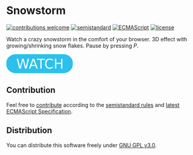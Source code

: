 # Snowstorm

[![contributions welcome](https://img.shields.io/badge/contributions-welcome-brightgreen.svg)](https://github.com/berkerol/snowstorm/issues)
[![semistandard](https://img.shields.io/badge/code%20style-semistandard-brightgreen.svg)](https://github.com/Flet/semistandard)
[![ECMAScript](https://img.shields.io/badge/ECMAScript-latest-brightgreen.svg)](https://www.ecma-international.org/ecma-262)
[![license](https://img.shields.io/badge/license-GNU%20GPL%20v3.0-blue.svg)](https://github.com/berkerol/snowstorm/blob/master/LICENSE)

Watch a crazy snowstorm in the comfort of your browser. 3D effect with growing/shrinking snow flakes. Pause by pressing _P_.

[![button](watch.png)](https://berkerol.github.io/snowstorm/snowstorm.html)

## Contribution

Feel free to [contribute](https://github.com/berkerol/snowstorm/issues) according to the [semistandard rules](https://github.com/Flet/semistandard) and [latest ECMAScript Specification](https://www.ecma-international.org/ecma-262).

## Distribution

You can distribute this software freely under [GNU GPL v3.0](https://github.com/berkerol/snowstorm/blob/master/LICENSE).
